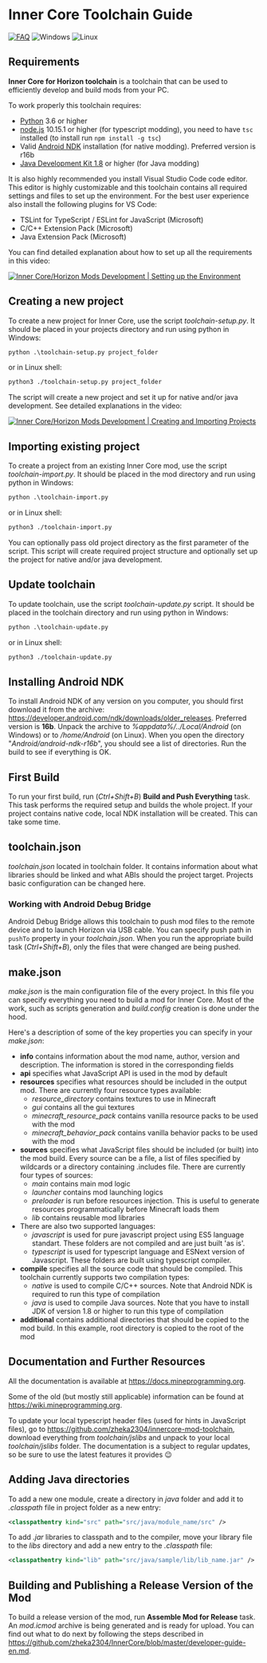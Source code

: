 # Inner Core Toolchain Guide

[![FAQ](https://img.shields.io/badge/figure_out-FAQ-black?style=for-the-badge)](FAQ.md)
![Windows](https://img.shields.io/badge/windows-compatible-blue?style=for-the-badge&logo=windows&logoColor=white)
![Linux](https://img.shields.io/badge/linux-compatible-yellowgreen?style=for-the-badge&logo=linux&logoColor=white)

## Requirements

**Inner Core for Horizon toolchain** is a toolchain that can be used to efficiently develop and build mods from your PC.

To work properly this toolchain requires:
 - [Python](https://www.python.org/) 3.6 or higher
 - [node.js](https://nodejs.org/en/) 10.15.1 or higher (for typescript modding), you need to have `tsc` installed (to install run `npm install -g tsc`)
 - Valid [Android NDK](https://developer.android.com/ndk/downloads/older_releases) installation (for native modding). Preferred version is r16b
 - [Java Development Kit 1.8](https://www.oracle.com/java/technologies/javase/javase-jdk8-downloads.html) or higher (for Java modding)

It is also highly recommended you install Visual Studio Code code editor. This editor is highly customizable and this toolchain contains all required settings and files to set up the environment. For the best user experience also install the following plugins for VS Code:
 - TSLint for TypeScript / ESLint for JavaScript (Microsoft)
 - C/C++ Extension Pack (Microsoft)
 - Java Extension Pack (Microsoft)

You can find detailed explanation about how to set up all the requirements in this video:

[![Inner Core/Horizon Mods Development | Setting up the Environment](https://img.youtube.com/vi/ofwKkRYh97k/0.jpg)](https://www.youtube.com/watch?v=ofwKkRYh97k)

## Creating a new project

To create a new project for Inner Core, use the script *toolchain-setup.py*. It should be placed in your projects directory and run using python in Windows:
```cmd
python .\toolchain-setup.py project_folder
```
or in Linux shell:
```sh
python3 ./toolchain-setup.py project_folder
```

The script will create a new project and set it up for native and/or java development. See detailed explanations in the video:

[![Inner Core/Horizon Mods Development | Creating and Importing Projects](https://img.youtube.com/vi/ykAVJoxKTKc/0.jpg)](https://www.youtube.com/watch?v=ykAVJoxKTKc)

## Importing existing project

To create a project from an existing Inner Core mod, use the script *toolchain-import.py*. It should be placed in the mod directory and run using python in Windows:
```cmd
python .\toolchain-import.py
```
or in Linux shell:
```sh
python3 ./toolchain-import.py
```

You can optionally pass old project directory as the first parameter of the script. This script will create required project structure and optionally set up the project for native and/or java development.

## Update toolchain

To update toolchain, use the script *toolchain-update.py* script. It should be placed in the toolchain directory and run using python in Windows:
```cmd
python .\toolchain-update.py
```
or in Linux shell:
```sh
python3 ./toolchain-update.py
```

## Installing Android NDK

To install Android NDK of any version on you computer, you should first download it from the archive: https://developer.android.com/ndk/downloads/older_releases. Preferred version is **16b**. Unpack the archive to *%appdata%/../Local/Android* (on Windows) or to */home/Android* (on Linux). When you open the directory "*Android/android-ndk-r16b*", you should see a list of directories. Run the build to see if everything is OK.

## First Build

To run your first build, run (*Ctrl+Shift+B*) **Build and Push Everything** task. This task performs the required setup and builds the whole project. If your project contains native code, local NDK installation will be created. This can take some time.

## toolchain.json

*toolchain.json* located in toolchain folder. It contains information about what libraries should be linked and what ABIs should the project target. Projects basic configuration can be changed here.

### Working with Android Debug Bridge

Android Debug Bridge allows this toolchain to push mod files to the remote device and to launch Horizon via USB cable. You can specify push path in `pushTo` property in your *toolchain.json*. When you run the appropriate build task (*Ctrl+Shift+B*), only the files that were changed are being pushed.

## make.json

*make.json* is the main configuration file of the every project. In this file you can specify everything you need to build a mod for Inner Core. Most of the work, such as scripts generation and *build.config* creation is done under the hood.

Here's a description of some of the key properties you can specify in your *make.json*:
 - **info** contains information about the mod name, author, version and description. The information is stored in the corresponding fields
 - **api** specifies what JavaScript API is used in the mod by default
 - **resources** specifies what resources should be included in the output mod. There are currently four resource types available:
   - *resource_directory* contains textures to use in Minecraft
   - *gui* contains all the gui textures
   - *minecraft_resource_pack* contains vanilla resource packs to be used with the mod
   - *minecraft_behavior_pack* contains vanilla behavior packs to be used with the mod
 - **sources** specifies what JavaScript files should be included (or built) into the mod build. Every source can be a file, a list of files specified by wildcards or a directory containing .includes file. There are currently four types of sources:
   - *main* contains main mod logic
   - *launcher* contains mod launching logics
   - *preloader* is run before resources injection. This is useful to generate resources programmatically before Minecraft loads them
   - *lib* contains reusable mod libraries
 - There are also two supported languages:
   - *javascript* is used for pure javascript project using ES5 language standart. These folders are not compiled and are just built 'as is'.
   - *typescript* is used for typescript language and ESNext version of Javascript. These folders are built using typescript compiler.
 - **compile** specifies all the source code that should be compiled. This toolchain currently supports two compilation types:
   - *native* is used to compile C/C++ sources. Note that Android NDK is required to run this type of compilation
   - *java* is used to compile Java sources. Note that you have to install JDK of version 1.8 or higher to run this type of compilation
 - **additional** contains additional directories that should be copied to the mod build. In this example, root directory is copied to the root of the mod

## Documentation and Further Resources

All the documentation is available at https://docs.mineprogramming.org.

Some of the old (but mostly still applicable) information can be found at https://wiki.mineprogramming.org.

To update your local typescript header files (used for hints in JavaScript files), go to https://github.com/zheka2304/innercore-mod-toolchain, download everything from *toolchain/jslibs* and unpack to your local *toolchain/jslibs* folder. The documentation is a subject to regular updates, so be sure to use the latest features it provides 😉

## Adding Java directories

To add a new one module, create a directory in *java* folder and add it to *.classpath* file in project folder as a new entry:

```xml
<classpathentry kind="src" path="src/java/module_name/src" />
```

To add *.jar* libraries to classpath and to the compiler, move your library file
to the *libs* directory and add a new entry to the *.classpath* file:

```xml
<classpathentry kind="lib" path="src/java/sample/lib/lib_name.jar" />
```

## Building and Publishing a Release Version of the Mod

To build a release version of the mod, run **Assemble Mod for Release** task. An *mod.icmod* archive is being generated and is ready for upload. You can find out what to do next by following the steps described in https://github.com/zheka2304/InnerCore/blob/master/developer-guide-en.md.
